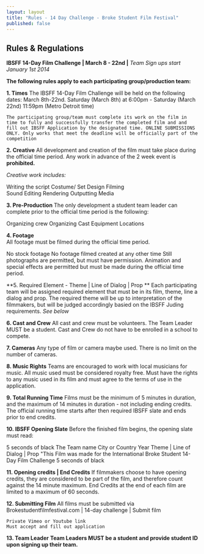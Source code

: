 ```yaml
---
layout: layout
title: "Rules - 14 Day Challenge - Broke Student Film Festival"
published: false
---
```


## Rules & Regulations
**IBSFF 14-Day Film Challenge  | March 8 - 22nd |**
_Team Sign ups start January 1st 2014_

**The following rules apply to each participating group/production team:**


**1. Times**
	The IBSFF 14-Day Film Challenge will be held on the following dates: March 8th-22nd. Saturday (March 8th)  at 6:00pm - Saturday (March 22nd) 11:59pm (Metro Detroit time)

	The participating group/team must complete its work on the film in time to fully and successfully transfer the completed film and and fill out IBSFF Application by the designated time. ONLINE SUBMISSIONS ONLY. Only works that meet the deadline will be officially part of the competition

**2. Creative**
	All development and creation of the film must take place during the official time period. Any work in  advance of the 2 week event is **prohibited.** 

 _Creative work includes:_

Writing the script 
Costume/ Set Design
Filming    
Sound
Editing
Rendering
Outputting Media

    

**3. Pre-Production**
	The only development a student team leader can complete prior to the official time period is the following:

Organizing crew
Organizing Cast
Equipment
Locations

**4. Footage**	
	All footage must be filmed during the official time period.   

No stock footage 
No footage filmed created at any other time 
Still photographs are permitted, but must have permission.
Animation and special effects are permitted but must be made during the official time period.

       
**5. Required Element - Theme | Line of Dialog | Prop **
      Each participating team will be assigned required element that must be in its film, theme, line a dialog and prop.  The required theme will be up to interpretation of the filmmakers, but will be judged accordingly basied on the IBSFF Juding requirements. _See below_
        	   
**6. Cast and Crew**
     All cast and crew must be volunteers. The Team Leader MUST be a student. Cast and Crew do not have to be enrolled in a school to compete.
        
**7. Cameras**
    Any type of film or camera maybe used. There is no limit on the number of cameras.

**8. Music Rights**
     Teams are encouraged to work with local musicians for music. All music used must be considered royalty free. Must have the rights to any music used in its film and must agree to the terms of use in the application. 


**9. Total Running Time**
	Films must be the minimum of 5 minutes in duration, and the maximum of 14 minutes in duration - not including ending credits.  The official running time starts after then required IBSFF slate and ends prior to end credits.  

**10. IBSFF Opening Slate**
   Before the finished film begins, the opening slate must read:
 
 
5 seconds of black
The Team name
City or Country
Year
Theme | Line of Dialog | Prop
"This Film was made for the International Broke Student 14-Day Film Challenge
5 seconds of black



**11. Opening credits | End Credits**
	If filmmakers choose to have opening credits, they are considered to be part of the film, and therefore count against the 14 minute maximum.  End Credits at the end of each film are limited to a maximum of 60 seconds. 


**12. Submitting Film**
	All films must be submitted via Brokestudentfilmfestival.com | 14-day challenge | Submit film

	Private Vimeo or Youtube link
	Must accept and fill out application 


**13. Team Leader**
	**Team Leaders MUST be a student and provide student ID upon signing up their team.**









